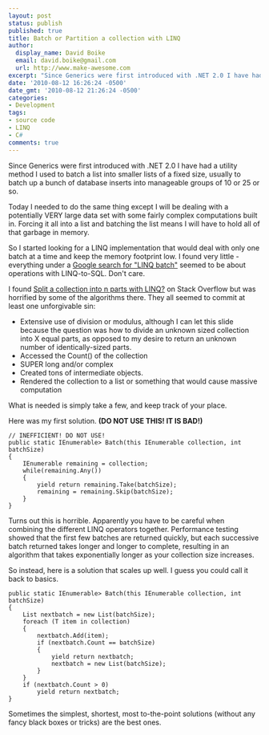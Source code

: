 ```yaml
---
layout: post
status: publish
published: true
title: Batch or Partition a collection with LINQ
author:
  display_name: David Boike
  email: david.boike@gmail.com
  url: http://www.make-awesome.com
excerpt: "Since Generics were first introduced with .NET 2.0 I have had a utility  method I used to batch a list into smaller lists of a fixed size, usually to batch  up a bunch of database inserts into manageable groups of 10 or 25 or so.\r\n\r\nToday  I needed to do the same thing except I will be dealing with a potentially VERY large  data set with some fairly complex computations built in.  Forcing it all into a  list and batching the list means I will have to hold all of that garbage in memory.\r\n\r\nSo  I started looking for a LINQ implementation that would deal with only one batch  at a time and keep the memory footprint low.  "
date: '2010-08-12 16:26:24 -0500'
date_gmt: '2010-08-12 21:26:24 -0500'
categories:
- Development
tags:
- source code
- LINQ
- C#
comments: true
---
```

Since Generics were first introduced with .NET 2.0 I have had a utility method I used to batch a list into smaller lists of a fixed size, usually to batch up a bunch of database inserts into manageable groups of 10 or 25 or so.

Today I needed to do the same thing except I will be dealing with a potentially VERY large data set with some fairly complex computations built in. Forcing it all into a list and batching the list means I will have to hold all of that garbage in memory.

So I started looking for a LINQ implementation that would deal with only one batch at a time and keep the memory footprint low. I found very little - everything under a [Google search for "LINQ batch"](http://www.google.com/search?q=LINQ+batch) seemed to be about operations with LINQ-to-SQL. Don't care.

I found [Split a collection into n parts with LINQ?](http://stackoverflow.com/questions/438188/split-a-collection-into-n-parts-with-linq) on Stack Overflow but was horrified by some of the algorithms there. They all seemed to commit at least one unforgivable sin:

-   Extensive use of division or modulus, although I can let this slide because the question was how to divide an unknown sized collection into X equal parts, as opposed to my desire to return an unknown number of identically-sized parts.
-   Accessed the Count() of the collection
-   SUPER long and/or complex
-   Created tons of intermediate objects.
-   Rendered the collection to a list or something that would cause massive computation

What is needed is simply take a few, and keep track of your place.

Here was my first solution. **(DO NOT USE THIS! IT IS BAD!)**

    // INEFFICIENT! DO NOT USE!
    public static IEnumerable> Batch(this IEnumerable collection, int batchSize)
    {
        IEnumerable remaining = collection;
        while(remaining.Any())
        {
            yield return remaining.Take(batchSize);
            remaining = remaining.Skip(batchSize);
        }
    }

Turns out this is horrible. Apparently you have to be careful when combining the different LINQ operators together. Performance testing showed that the first few batches are returned quickly, but each successive batch returned takes longer and longer to complete, resulting in an algorithm that takes exponentially longer as your collection size increases.

So instead, here is a solution that scales up well. I guess you could call it back to basics.

    public static IEnumerable> Batch(this IEnumerable collection, int batchSize)
    {
        List nextbatch = new List(batchSize);
        foreach (T item in collection)
        {
            nextbatch.Add(item);
            if (nextbatch.Count == batchSize)
            {
                yield return nextbatch;
                nextbatch = new List(batchSize);
            }
        }
        if (nextbatch.Count > 0)
            yield return nextbatch;
    }

Sometimes the simplest, shortest, most to-the-point solutions (without any fancy black boxes or tricks) are the best ones.
